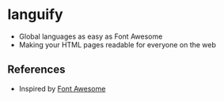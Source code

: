 languify
========
- Global languages as easy as Font Awesome
- Making your HTML pages readable for everyone on the web

## References
- Inspired by [Font Awesome](http://fontawesome.io/)